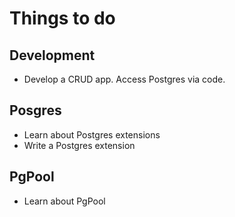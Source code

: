 # Things to do

## Development
- Develop a CRUD app. Access Postgres via code.

## Posgres
- Learn about Postgres extensions
- Write a Postgres extension

## PgPool
- Learn about PgPool
